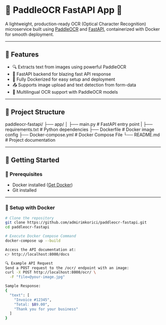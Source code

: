 # 🧠 PaddleOCR FastAPI App 🐳

A lightweight, production-ready OCR (Optical Character Recognition) microservice built using [PaddleOCR](https://github.com/PaddlePaddle/PaddleOCR) and [FastAPI](https://fastapi.tiangolo.com/), containerized with Docker for smooth deployment.

---

## 📸 Features

- 🔍 Extracts text from images using powerful PaddleOCR
- 🚀 FastAPI backend for blazing fast API response
- 🐳 Fully Dockerized for easy setup and deployment
- 📤 Supports image upload and text detection from form-data
- 🧠 Multilingual OCR support with PaddleOCR models

---

## 📁 Project Structure

paddleocr-fastapi/
├── app/
│ ├── main.py # FastAPI entry point
| ├── requirements.txt # Python dependencies
├── Dockerfile # Docker image config
├── Docker-compose.yml # Docker Compose File
└── README.md # Project documentation


---

## 🚀 Getting Started

### 🧰 Prerequisites

- Docker installed ([Get Docker](https://docs.docker.com/get-docker/))
- Git installed

---

### 🔧 Setup with Docker

```bash
# Clone the repository
git clone https://github.com/admirimkorici/paddleocr-fastapi.git
cd paddleocr-fastapi

# Execute Docker Compose Command
docker-compose up --build

Access the API documentation at:
👉 http://localhost:8000/docs

🔍 Example API Request
Send a POST request to the /ocr/ endpoint with an image:
curl -X POST http://localhost:8000/ocr/ \
  -F "file=@your-image.jpg"

Sample Response:
{
  "text": [
    "Invoice #12345",
    "Total: $89.00",
    "Thank you for your business"
  ]
}
